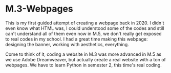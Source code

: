 # M.3-Webpages
This is my first guided attempt of creating a webpage back in 2020. I didn't even know what HTML was, I could understood some of the codes and still can't understand all of them even now in M.5, we don't really get exposed to real codes in my school. I had a great time making this webpage: designing the banner, working with aesthetics, everything.

Come to think of it, coding a website in M.3 was more advanced in M.5 as we use Adobe Dreamweaver, but actually create a real website with a ton of webpages. We have to learn Python in semester 2, this time's real coding.
